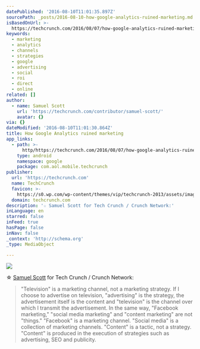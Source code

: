 ```yaml
---
datePublished: '2016-08-10T11:01:35.897Z'
sourcePath: _posts/2016-08-10-how-google-analytics-ruined-marketing.md
isBasedOnUrl: >-
  https://techcrunch.com/2016/08/07/how-google-analytics-ruined-marketing/?ref=webdesignernews.com
keywords:
  - marketing
  - analytics
  - channels
  - strategies
  - google
  - advertising
  - social
  - roi
  - direct
  - online
related: []
author:
  - name: Samuel Scott
    url: 'https://techcrunch.com/contributor/samuel-scott/'
    avatar: {}
via: {}
dateModified: '2016-08-10T11:01:30.864Z'
title: How Google Analytics ruined marketing
app_links:
  - path: >-
      http/https://techcrunch.com/2016/08/07/how-google-analytics-ruined-marketing/
    type: android
    namespace: google
    package: com.aol.mobile.techcrunch
publisher:
  url: 'https://techcrunch.com'
  name: TechCrunch
  favicon: >-
    https://s0.wp.com/wp-content/themes/vip/techcrunch-2013/assets/images/favicon.ico
  domain: techcrunch.com
description: '☆ Samuel Scott for Tech Crunch / Crunch Network:'
inLanguage: en
starred: false
inFeed: true
hasPage: false
inNav: false
_context: 'http://schema.org'
_type: MediaObject

---
```

![](https://the-grid-user-content.s3-us-west-2.amazonaws.com/a73a4627-dcc8-49b6-837c-497c37c59e66.jpg)

☆ [Samuel Scott][0] for Tech Crunch / Crunch Network:

> "Television" is a marketing channel, not a marketing strategy. If I choose to advertise on television, "advertising" is the strategy, the advertisement itself is the content and "television" is the channel over which I transmit the advertisement. In the same way, "Facebook marketing," "social media marketing" and "content marketing" are not "things." "Facebook" is a marketing channel. "Social media" is a collection of marketing channels. "Content" is a tactic, not a strategy. "Content" is produced in the execution of strategies such as advertising, SEO and publicity.



[0]: http://samueljscott/